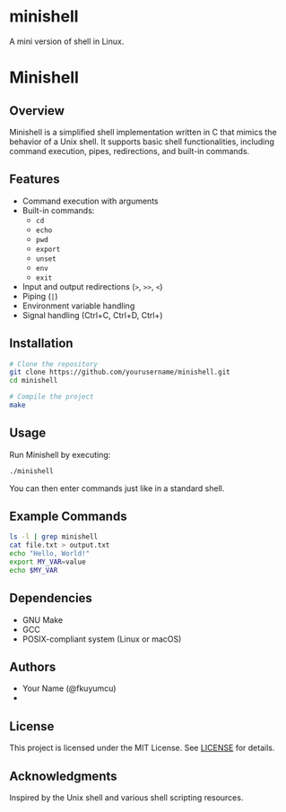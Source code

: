 # minishell
A mini version of shell in Linux.  

# Minishell

## Overview
Minishell is a simplified shell implementation written in C that mimics the behavior of a Unix shell. It supports basic shell functionalities, including command execution, pipes, redirections, and built-in commands.

## Features
- Command execution with arguments
- Built-in commands:
  - `cd`
  - `echo`
  - `pwd`
  - `export`
  - `unset`
  - `env`
  - `exit`
- Input and output redirections (`>`, `>>`, `<`)
- Piping (`|`)
- Environment variable handling
- Signal handling (Ctrl+C, Ctrl+D, Ctrl+\)

## Installation
```bash
# Clone the repository
git clone https://github.com/yourusername/minishell.git
cd minishell

# Compile the project
make
```

## Usage
Run Minishell by executing:
```bash
./minishell
```
You can then enter commands just like in a standard shell.

## Example Commands
```bash
ls -l | grep minishell
cat file.txt > output.txt
echo "Hello, World!"
export MY_VAR=value
echo $MY_VAR
```

## Dependencies
- GNU Make
- GCC
- POSIX-compliant system (Linux or macOS)

## Authors
- Your Name (@fkuyumcu)
- 

## License
This project is licensed under the MIT License. See [LICENSE](LICENSE) for details.

## Acknowledgments
Inspired by the Unix shell and various shell scripting resources.

